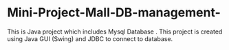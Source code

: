 # Mini-Project-Mall-DB-management-
This is Java project which includes Mysql Database .
This project is created using Java GUI (Swing) and JDBC to connect to database.
